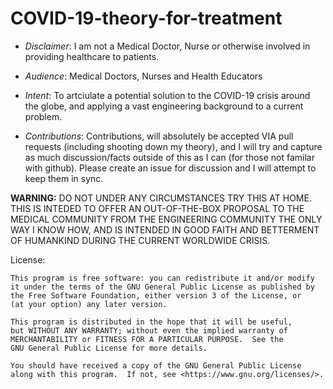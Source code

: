 # COVID-19-theory-for-treatment

* *Disclaimer*: I am not a Medical Doctor, Nurse or otherwise involved in providing healthcare to patients. 

* *Audience*: Medical Doctors, Nurses and Health Educators

* *Intent*: To artciulate a potential solution to the COVID-19 crisis around the globe, and applying a vast engineering background to a current problem. 

* *Contributions*: Contributions, will absolutely be accepted VIA pull requests (including shooting down my theory), and I will try and capture as much discussion/facts outside of this as I can (for those not familar with github). Please create an issue for discussion and I will attempt to keep them in sync. 


**WARNING:**
DO NOT UNDER ANY CIRCUMSTANCES TRY THIS AT HOME. THIS IS INTEDED TO OFFER AN OUT-OF-THE-BOX PROPOSAL TO THE MEDICAL COMMUNITY FROM THE ENGINEERING COMMUNITY THE ONLY WAY I KNOW HOW, AND IS INTENDED IN GOOD FAITH AND BETTERMENT OF HUMANKIND DURING THE CURRENT WORLDWIDE CRISIS. 

License:

    This program is free software: you can redistribute it and/or modify
    it under the terms of the GNU General Public License as published by
    the Free Software Foundation, either version 3 of the License, or
    (at your option) any later version.

    This program is distributed in the hope that it will be useful,
    but WITHOUT ANY WARRANTY; without even the implied warranty of
    MERCHANTABILITY or FITNESS FOR A PARTICULAR PURPOSE.  See the
    GNU General Public License for more details.

    You should have received a copy of the GNU General Public License
    along with this program.  If not, see <https://www.gnu.org/licenses/>.
